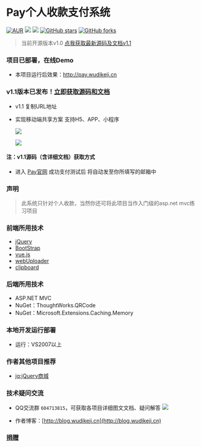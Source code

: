 
# Pay个人收款支付系统
[![AUR](https://img.shields.io/badge/GPL-v3-red)](https://github.com/libin2018/Pay/blob/master/License)
[![](http://copy.wudikeji.cn/fonts/Author-libin-orange.svg)](http://blog.wudikeji.cn)
[![](https://img.shields.io/badge/version-1.0-brightgreen.svg)](https://github.com/libin2018/Pay)
[![GitHub stars](https://img.shields.io/github/stars/libin2018/Pay.svg?style=social&label=Stars)](https://github.com/libin2018/Pay)
[![GitHub forks](https://img.shields.io/github/forks/libin2018/Pay.svg?style=social&label=Fork)](https://github.com/libin2018/Pay)
> 当前开源版本v1.0 [点我获取最新源码及文档v1.1](http://pay.wudikeji.cn/)

### 项目已部署，在线Demo
- 本项目运行后效果：http://pay.wudikeji.cn

### v1.1版本已发布！[立即获取源码和文档](http://pay.wudikeji.cn)
- v1.1 复制URL地址
- 实现移动端共享方案 支持H5、APP、小程序

    ![](http://pay.wudikeji.cn/images/test.png)

	![](http://pay.wudikeji.cn/images/test2.png)

#### 注：v1.1源码（含详细文档）获取方式 
- 进入 [Pay官网](http://pay.wudikeji.cn/) 成功支付测试后 将自动发至你所填写的邮箱中

### 声明
> 此系统只针对个人收款，当然你还可将此项目当作入门级的asp.net mvc练习项目

### 前端所用技术
- [jQuery](http://jquery.com/)
- [BootStrap](http://www.bootcss.com/)
- [vue.js](https://cn.vuejs.org/)
- [webUploader](http://fex.baidu.com/webuploader/)
- [clipboard](http://www.clipboardjs.cn/)

### 后端所用技术
- ASP.NET MVC
- NuGet：ThoughtWorks.QRCode
- NuGet：Microsoft.Extensions.Caching.Memory

### 本地开发运行部署
- 运行：VS2007以上

### 作者其他项目推荐
- [jq:jQuery商城](https://github.com/libin2018/jq)

### 技术疑问交流
- QQ交流群 `604713815`，可获取各项目详细图文文档、疑问解答 [![](http://pub.idqqimg.com/wpa/images/group.png)](https://jq.qq.com/?_wv=1027&k=56tDAhJ)

- 作者博客：[http://blog.wudikeji.cn](http://blog.wudikeji.cn)
### [捐赠](http://pay.wudikeji.cn/)
